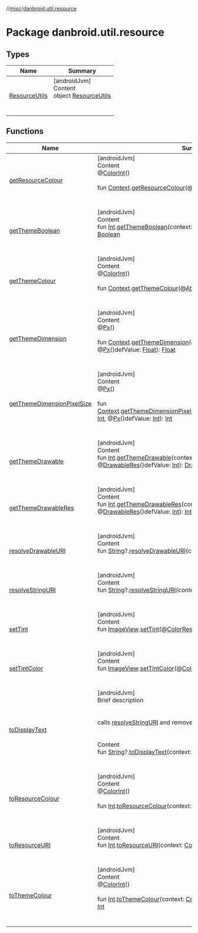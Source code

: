 //[misc](../index.md)/[danbroid.util.resource](index.md)



# Package danbroid.util.resource  


## Types  
  
|  Name|  Summary| 
|---|---|
| [ResourceUtils](-resource-utils/index.md)| [androidJvm]  <br>Content  <br>object [ResourceUtils](-resource-utils/index.md)  <br><br><br>


## Functions  
  
|  Name|  Summary| 
|---|---|
| [getResourceColour](get-resource-colour.md)| [androidJvm]  <br>Content  <br>@[ColorInt](https://developer.android.com/reference/kotlin/androidx/annotation/ColorInt.html)()  <br>  <br>fun [Context](https://developer.android.com/reference/kotlin/android/content/Context.html).[getResourceColour](get-resource-colour.md)(@[ColorRes](https://developer.android.com/reference/kotlin/androidx/annotation/ColorRes.html)()colorID: [Int](https://kotlinlang.org/api/latest/jvm/stdlib/kotlin/-int/index.html)): [Int](https://kotlinlang.org/api/latest/jvm/stdlib/kotlin/-int/index.html)  <br><br><br>
| [getThemeBoolean](get-theme-boolean.md)| [androidJvm]  <br>Content  <br>fun [Int](https://kotlinlang.org/api/latest/jvm/stdlib/kotlin/-int/index.html).[getThemeBoolean](get-theme-boolean.md)(context: [Context](https://developer.android.com/reference/kotlin/android/content/Context.html), defValue: [Boolean](https://kotlinlang.org/api/latest/jvm/stdlib/kotlin/-boolean/index.html)): [Boolean](https://kotlinlang.org/api/latest/jvm/stdlib/kotlin/-boolean/index.html)  <br><br><br>
| [getThemeColour](get-theme-colour.md)| [androidJvm]  <br>Content  <br>@[ColorInt](https://developer.android.com/reference/kotlin/androidx/annotation/ColorInt.html)()  <br>  <br>fun [Context](https://developer.android.com/reference/kotlin/android/content/Context.html).[getThemeColour](get-theme-colour.md)(@[AttrRes](https://developer.android.com/reference/kotlin/androidx/annotation/AttrRes.html)()themeColorAttribute: [Int](https://kotlinlang.org/api/latest/jvm/stdlib/kotlin/-int/index.html)): [Int](https://kotlinlang.org/api/latest/jvm/stdlib/kotlin/-int/index.html)  <br><br><br>
| [getThemeDimension](get-theme-dimension.md)| [androidJvm]  <br>Content  <br>@[Px](https://developer.android.com/reference/kotlin/androidx/annotation/Px.html)()  <br>  <br>fun [Context](https://developer.android.com/reference/kotlin/android/content/Context.html).[getThemeDimension](get-theme-dimension.md)(@[AttrRes](https://developer.android.com/reference/kotlin/androidx/annotation/AttrRes.html)()themeDimensionAttr: [Int](https://kotlinlang.org/api/latest/jvm/stdlib/kotlin/-int/index.html), @[Px](https://developer.android.com/reference/kotlin/androidx/annotation/Px.html)()defValue: [Float](https://kotlinlang.org/api/latest/jvm/stdlib/kotlin/-float/index.html)): [Float](https://kotlinlang.org/api/latest/jvm/stdlib/kotlin/-float/index.html)  <br><br><br>
| [getThemeDimensionPixelSize](get-theme-dimension-pixel-size.md)| [androidJvm]  <br>Content  <br>@[Px](https://developer.android.com/reference/kotlin/androidx/annotation/Px.html)()  <br>  <br>fun [Context](https://developer.android.com/reference/kotlin/android/content/Context.html).[getThemeDimensionPixelSize](get-theme-dimension-pixel-size.md)(@[AttrRes](https://developer.android.com/reference/kotlin/androidx/annotation/AttrRes.html)()themeDimensionAttr: [Int](https://kotlinlang.org/api/latest/jvm/stdlib/kotlin/-int/index.html), @[Px](https://developer.android.com/reference/kotlin/androidx/annotation/Px.html)()defValue: [Int](https://kotlinlang.org/api/latest/jvm/stdlib/kotlin/-int/index.html)): [Int](https://kotlinlang.org/api/latest/jvm/stdlib/kotlin/-int/index.html)  <br><br><br>
| [getThemeDrawable](get-theme-drawable.md)| [androidJvm]  <br>Content  <br>fun [Int](https://kotlinlang.org/api/latest/jvm/stdlib/kotlin/-int/index.html).[getThemeDrawable](get-theme-drawable.md)(context: [Context](https://developer.android.com/reference/kotlin/android/content/Context.html), @[DrawableRes](https://developer.android.com/reference/kotlin/androidx/annotation/DrawableRes.html)()defValue: [Int](https://kotlinlang.org/api/latest/jvm/stdlib/kotlin/-int/index.html)): [Drawable](https://developer.android.com/reference/kotlin/android/graphics/drawable/Drawable.html)  <br><br><br>
| [getThemeDrawableRes](get-theme-drawable-res.md)| [androidJvm]  <br>Content  <br>fun [Int](https://kotlinlang.org/api/latest/jvm/stdlib/kotlin/-int/index.html).[getThemeDrawableRes](get-theme-drawable-res.md)(context: [Context](https://developer.android.com/reference/kotlin/android/content/Context.html), @[DrawableRes](https://developer.android.com/reference/kotlin/androidx/annotation/DrawableRes.html)()defValue: [Int](https://kotlinlang.org/api/latest/jvm/stdlib/kotlin/-int/index.html)): [Int](https://kotlinlang.org/api/latest/jvm/stdlib/kotlin/-int/index.html)  <br><br><br>
| [resolveDrawableURI](resolve-drawable-u-r-i.md)| [androidJvm]  <br>Content  <br>fun [String](https://kotlinlang.org/api/latest/jvm/stdlib/kotlin/-string/index.html)?.[resolveDrawableURI](resolve-drawable-u-r-i.md)(context: [Context](https://developer.android.com/reference/kotlin/android/content/Context.html)): [Int](https://kotlinlang.org/api/latest/jvm/stdlib/kotlin/-int/index.html)  <br><br><br>
| [resolveStringURI](resolve-string-u-r-i.md)| [androidJvm]  <br>Content  <br>fun [String](https://kotlinlang.org/api/latest/jvm/stdlib/kotlin/-string/index.html)?.[resolveStringURI](resolve-string-u-r-i.md)(context: [Context](https://developer.android.com/reference/kotlin/android/content/Context.html)): [String](https://kotlinlang.org/api/latest/jvm/stdlib/kotlin/-string/index.html)?  <br><br><br>
| [setTint](set-tint.md)| [androidJvm]  <br>Content  <br>fun [ImageView](https://developer.android.com/reference/kotlin/android/widget/ImageView.html).[setTint](set-tint.md)(@[ColorRes](https://developer.android.com/reference/kotlin/androidx/annotation/ColorRes.html)()tint: [Int](https://kotlinlang.org/api/latest/jvm/stdlib/kotlin/-int/index.html))  <br><br><br>
| [setTintColor](set-tint-color.md)| [androidJvm]  <br>Content  <br>fun [ImageView](https://developer.android.com/reference/kotlin/android/widget/ImageView.html).[setTintColor](set-tint-color.md)(@[ColorInt](https://developer.android.com/reference/kotlin/androidx/annotation/ColorInt.html)()tint: [Int](https://kotlinlang.org/api/latest/jvm/stdlib/kotlin/-int/index.html))  <br><br><br>
| [toDisplayText](to-display-text.md)| [androidJvm]  <br>Brief description  <br><br><br>calls [resolveStringURI](resolve-string-u-r-i.md) and removes any html tags<br><br>  <br>Content  <br>fun [String](https://kotlinlang.org/api/latest/jvm/stdlib/kotlin/-string/index.html)?.[toDisplayText](to-display-text.md)(context: [Context](https://developer.android.com/reference/kotlin/android/content/Context.html)): [String](https://kotlinlang.org/api/latest/jvm/stdlib/kotlin/-string/index.html)?  <br><br><br>
| [toResourceColour](to-resource-colour.md)| [androidJvm]  <br>Content  <br>@[ColorInt](https://developer.android.com/reference/kotlin/androidx/annotation/ColorInt.html)()  <br>  <br>fun [Int](https://kotlinlang.org/api/latest/jvm/stdlib/kotlin/-int/index.html).[toResourceColour](to-resource-colour.md)(context: [Context](https://developer.android.com/reference/kotlin/android/content/Context.html)): [Int](https://kotlinlang.org/api/latest/jvm/stdlib/kotlin/-int/index.html)  <br><br><br>
| [toResourceURI](to-resource-u-r-i.md)| [androidJvm]  <br>Content  <br>fun [Int](https://kotlinlang.org/api/latest/jvm/stdlib/kotlin/-int/index.html).[toResourceURI](to-resource-u-r-i.md)(context: [Context](https://developer.android.com/reference/kotlin/android/content/Context.html)): [Uri](https://developer.android.com/reference/kotlin/android/net/Uri.html)  <br><br><br>
| [toThemeColour](to-theme-colour.md)| [androidJvm]  <br>Content  <br>@[ColorInt](https://developer.android.com/reference/kotlin/androidx/annotation/ColorInt.html)()  <br>  <br>fun [Int](https://kotlinlang.org/api/latest/jvm/stdlib/kotlin/-int/index.html).[toThemeColour](to-theme-colour.md)(context: [Context](https://developer.android.com/reference/kotlin/android/content/Context.html), @[ColorInt](https://developer.android.com/reference/kotlin/androidx/annotation/ColorInt.html)()defaultValue: [Int](https://kotlinlang.org/api/latest/jvm/stdlib/kotlin/-int/index.html)): [Int](https://kotlinlang.org/api/latest/jvm/stdlib/kotlin/-int/index.html)  <br><br><br>

